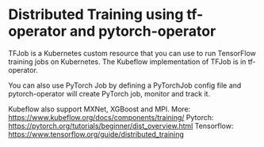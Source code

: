# Distributed Training using tf-operator and pytorch-operator

TFJob is a Kubernetes custom resource that you can use to run TensorFlow training jobs on Kubernetes. 
The Kubeflow implementation of TFJob is in tf-operator. 

You can also use PyTorch Job by defining a PyTorchJob config file and pytorch-operator will create PyTorch job, monitor and track it.

Kubeflow also support MXNet, XGBoost and MPI.
More: https://www.kubeflow.org/docs/components/training/
Pytorch: https://pytorch.org/tutorials/beginner/dist_overview.html
Tensorflow: https://www.tensorflow.org/guide/distributed_training
